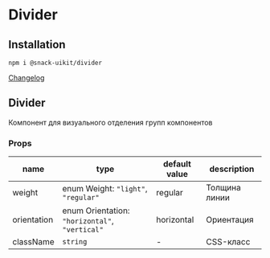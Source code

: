 # Divider

## Installation
`npm i @snack-uikit/divider`

[Changelog](./CHANGELOG.md)

[//]: DOCUMENTATION_SECTION_START
[//]: THIS_SECTION_IS_AUTOGENERATED_PLEASE_DONT_EDIT_IT
## Divider
Компонент для визуального отделения групп компонентов
### Props
| name | type | default value | description |
|------|------|---------------|-------------|
| weight | enum Weight: `"light"`, `"regular"` | regular | Толщина линии |
| orientation | enum Orientation: `"horizontal"`, `"vertical"` | horizontal | Ориентация |
| className | `string` | - | CSS-класс |


[//]: DOCUMENTATION_SECTION_END

